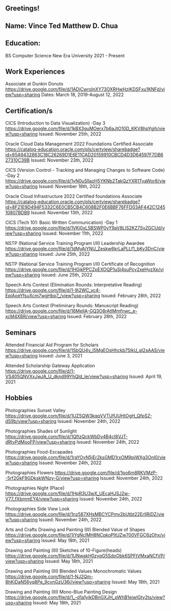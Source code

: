 ## Greetings!

## Name: Vince Ted Matthew D. Chua

## Education:
BS Computer Science
New Era University 
2021 - Present

## Work Experiences

Associate at Dunkin Donuts 
https://drive.google.com/file/d/1ADjCwroInXY73OXRHwHzjKDSFxu1KNFd/view?usp=sharing
Dates: March 18, 2019-August 12, 2022

## Certification/s

CICS (Introduction to Data Visualization) -Day 3
https://drive.google.com/file/d/1kBX3guMOerx7b6aJtO10D_KKV8hpYgjh/view?usp=sharing
Issued: November 25th, 2022

Oracle Cloud Data Management 2022 Foundations Certified Associate https://catalog-education.oracle.com/pls/certview/sharebadge?id=65A9432863C18C26269D1E6E11CAD20159910CBCD4D3D64597F7DB627310C39B 
Issued: November 23th, 2022

CICS (Version Control - Tracking and Managing Changes to Software Code) -Day 2 
https://drive.google.com/file/d/1yN0uSllazH5YKNb2TakQzYXR1TyaWor8/view?usp=sharing
Issued: November 18th, 2022

Oracle Cloud Infrastructure 2022 Certified foundations Associate https://catalog-education.oracle.com/pls/certview/sharebadge?id=8F21E9D494F5332C6E0CB5CB4C608B2F0E6BBF76FFD03AF442C124510807BDB9 
Issued: November 13th, 2022

CICS (Tech 101: Basic Written Communication) -Day 1 
https://drive.google.com/file/d/1VKj0xL5BSWP0yY9aV8LlS2KZ7SyZGCUd/view?usp=sharing
Issued: November 11th, 2022

NSTP (National Service Training Program I/II) Leadership Awardee
https://drive.google.com/file/d/1dMyAjYNU_Zeskw6krLaPLLf1_bKy3DnC/view?usp=sharing
Issued: June 25th, 2022

NSTP (National Service Training Program I/II) Certificate of Recognition
https://drive.google.com/file/d/1HGjkPPCZpEXOQP1uSj4suPcy2xeHyzXp/view?usp=sharing
Issued: June 25th, 2022

Speech Arts Contest (Elimination Rounds: Interpretative Reading) https://drive.google.com/file/d/1-9i2WC_yc4-EpiAoeYfsuXcm7wgHbp7_/view?usp=sharing
Issued: February 28th, 2022

Speech Arts Contest (Preliminary Rounds: Manuscript Reading) 
https://drive.google.com/file/d/16MelIA-GQ3O8rAtIMmfnwc_e-xcM4XBR/view?usp=sharing
Issued: February 28th, 2022


## Seminars

Attended Financial Aid Program for Scholars
https://drive.google.com/file/d/1SbQU4v_I5MgEOsHhckb75lkU_gI2sAAS/view?usp=sharing
Issued: June 3, 2021

Attended Scholarship Gateway Application
https://drive.google.com/file/d/1-VS405QNVXxJwJA_U_dknd99YhQld_Ie/view?usp=sharing
Issued: April 19, 2021

## Hobbies 

Photographies
Sunset Valley
https://drive.google.com/file/d/1UZ5QW3kqqVVTUfUUHtOgH_QfpSZ-dS9b/view?usp=sharing
Issued: November 24th, 2022

Photographies
Shades of Sunlight
https://drive.google.com/file/d/1QfIzQckWbDy4B4cI8VJT-dRtvPdMooFP/view?usp=sharing
Issued: November 24th, 2022

Photographies
Food-Escapades
https://drive.google.com/file/d/1raYOyN5jEr2ksGMD1rxOM9pjWXg3Onl0/view?usp=sharing
Issued: November 24th, 2022

Photographies
Flowers
https://drive.google.com/file/d/1po6m8RKVMzP--5rf2GkF9GDkskWNzy-G/view?usp=sharing
Issued: November 24th, 2022

Photographies
Night (Place)
https://drive.google.com/file/d/1HpR3U3wX_UEcaHJSJ2w-V77_fXbmmEY4/view?usp=sharing
Issued: November 24th, 2022

Photographies
Side View Look
https://drive.google.com/file/d/1nz587XHsMBCYCPmv2bUtbt22ErllRiDZ/view?usp=sharing
Issued: November 24th, 2022

Arts and Crafts
Drawing and Painting (III)
Blended Value of Shapes
https://drive.google.com/file/d/1iYgNclMH8NCpkoPltUZw700VFGC6zOhx/view?usp=sharing
Issued: May 18th, 2021

Drawing and Painting (III)
Sketches of 10-Figure(heads)
https://drive.google.com/file/d/1UNwakH0zyqG5SdoObk6SPFtVMxaNCfVP/view?usp=sharing
Issued: May 18th, 2021

Drawing and Painting (III)
Blended Values
Monochromatic Values
https://drive.google.com/file/d/1-NJ2Qm-8hKiDaN56yq8Pe_9cvnGzU36j/view?usp=sharing
Issued: May 18th, 2021

Drawing and Painting (III)
Mono-Blue Painting Design 
https://drive.google.com/file/d/1_-d1a1yikDBnGXJH_pWhB1eiwIGty2ts/view?usp=sharing
Issued: May 18th, 2021



